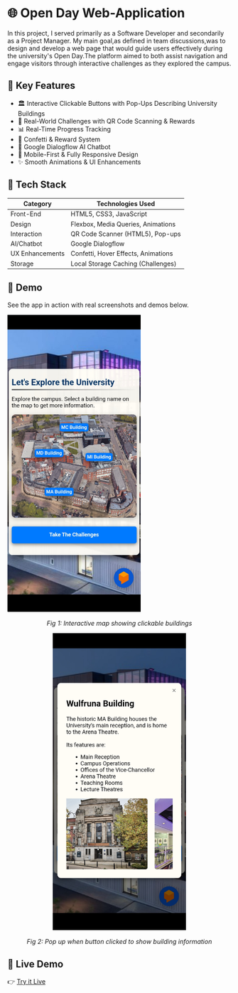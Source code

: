 # 🌐 Open Day Web-Application
In this project, I served primarily as a Software Developer and secondarily as a Project Manager. My main goal,as defined in team discussions,was to design and develop a web page that would guide users effectively during the university's Open Day.The platform aimed to both assist navigation and engage visitors through interactive challenges as they explored the campus.


## 🚀 Key Features
- 🏛️ Interactive Clickable Buttons with Pop-Ups Describing University Buildings 
- 🎯 Real-World Challenges with QR Code Scanning & Rewards
- 📊 Real-Time Progress Tracking  
- 🎉 Confetti & Reward System  
- 🤖 Google Dialogflow AI Chatbot  
- 📱 Mobile-First & Fully Responsive Design  
- ✨ Smooth Animations & UI Enhancements


## 🧠 Tech Stack
| Category          | Technologies Used                   |
|------------------|--------------------------------------|
| Front-End         | HTML5, CSS3, JavaScript              |
| Design            | Flexbox, Media Queries, Animations   |
| Interaction       | QR Code Scanner (HTML5), Pop-ups     |
| AI/Chatbot        | Google Dialogflow                    |
| UX Enhancements   | Confetti, Hover Effects, Animations  |
| Storage           | Local Storage Caching (Challenges)   |


## 📸 Demo
See the app in action with real screenshots and demos below.

<p align="left">
  <img src="Demo/1.jpg" alt="Campus Map" width="300"/>
</p>
<p align="center"><em>Fig 1: Interactive map showing clickable buildings</em></p>

<p align="center">
  <img src="Demo/2.jpg" alt="Campus Map" width="300"/>
</p>
<p align="center"><em>Fig 2: Pop up when button clicked to show building information</em></p>


## 🔗 Live Demo
👉 [Try it Live]([https://your-demo-site.com](https://0x5and33p.github.io/MorningFLow/Personal%20contribution/map.html))

